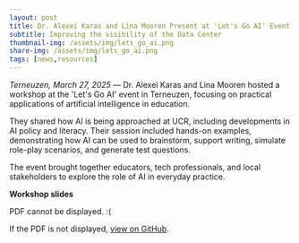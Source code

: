 ```yaml
---
layout: post
title: Dr. Alexei Karas and Lina Mooren Present at 'Let's Go AI' Event in Terneuzen
subtitle: Improving the visibility of the Data Center
thumbnail-img: /assets/img/lets_go_ai.png
share-img: /assets/img/lets_go_ai.png
tags: [news,resources]
---
```


*Terneuzen, March 27, 2025* — Dr. Alexei Karas and Lina Mooren hosted a workshop at the 'Let's Go AI' event in Terneuzen, focusing on practical applications of artificial intelligence in education.

They shared how AI is being approached at UCR, including developments in AI policy and literacy. Their session included hands-on examples, demonstrating how AI can be used to brainstorm, support writing, simulate role-play scenarios, and generate test questions.

The event brought together educators, tech professionals, and local stakeholders to explore the role of AI in everyday practice.

**Workshop slides**

<object width="800" height="800" type="application/pdf" data="../assets/lets_go_ai.pdf?#zoom=100&scrollbar=0&toolbar=1&navpanes=0">
    <p>PDF cannot be displayed. :(</p>
</object>

If the PDF is not displayed, [view on GitHub](https://github.com/ucrdatacenter/projects/blob/main/misc/Let's%20Go%20AI%20Workshop.pdf).